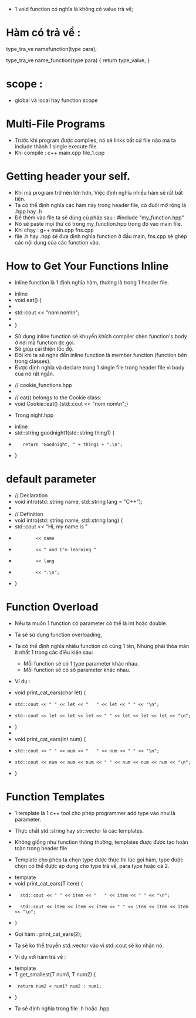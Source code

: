 - 1 void function có nghĩa là không có value trả về;

# Hàm có trả về :
type_tra_ve namefunction(type para);

type_tra_ve name_function(type para) {
    return type_value;
}

# scope :
- global và local hay function scope
 
# Multi-File Programs
- Trước khi program được compiles, nó sẽ links bất cứ file nào mà ta include thành 1 single execute file.
- Khi compile : c++ main.cpp file_1.cpp


# Getting header your self.
- Khi mà program trở nên lớn hơn, Việc định nghĩa nhiều hàm sẽ rất bất tiện.
- Ta có thể định nghĩa các hàm này trong header file, có đuôi mở rộng là .hpp hay .h
- Để thêm vào file ta sẽ dùng cú pháp sau : #include "my_function.hpp"
- Nó sẽ paste mọi thứ có trong my_function.hpp trong đó vào main file.
- Khi chạy : g++ main.cpp fns.cpp 
- file .h hay .hpp sẽ đưa định nghĩa function ở đầu main, fns.cpp sẽ ghép các nội dung của các function vào.

# How to Get Your Functions Inline
- inline function là 1 định nghĩa hàm, thường là trong 1 header file. 

+ inline 
+ void eat() {
+  
+   std::cout << "nom nom\n";
+  
+ }

- Sử dụng inline function sẽ khuyến khích compiler chèn function's body ở nơi mà function đc gọi.
- Sẽ giúp cải thiện tốc độ.
- Đôi khi ta sẽ nghe đến inline function là member function (function bên trong classes).
- Được định nghĩa và declare trong 1 single file trong header file vì body của nó rất ngắn.

+   // cookie_functions.hpp
+   
+   // eat() belongs to the Cookie class:
+   void Cookie::eat() {std::cout << "nom nom\n";} 

- Trong night.hpp

+    inline
+    std::string goodnight1(std::string thing1) {
+        return "Goodnight, " + thing1 + ".\n";
+    }

# default parameter

+ // Declaration
+ void intro(std::string name, std::string lang = "C++");
+  
+ // Definition
+ void intro(std::string name, std::string lang) {
+   std::cout << "Hi, my name is "
+             << name
+             << " and I'm learning "
+             << lang
+             << ".\n";
+ }

# Function Overload
- Nếu ta muốn 1 function có parameter có thể là int hoặc double.
- Ta sẽ sử dụng function overloading, 
- Ta có thể định nghĩa nhiều function có cùng 1 tên, Nhưng phải thỏa mãn ít nhất 1 trong các điều kiện sau:
    + Mỗi function sẽ có 1 type parameter khác nhau.
    + Mỗi function sẽ có số parameter khác nhau.

- Ví dụ :

+   void print_cat_ears(char let) {
+     std::cout << " " << let << "   " << let << " " << "\n";
+     std::cout << let << let << let << " " << let << let << let << "\n";
+   }
+    
+   void print_cat_ears(int num) {
+     std::cout << " " << num << "   " << num << " " << "\n";
+     std::cout << num << num << num << " " << num << num << num << "\n";
+   }

# Function Templates
- 1 template là 1 c++ tool cho phép programmer add type vào như là parameter.
- Thực chất std::string hay str::vector là các templates.

- Không giống như function thông thường, templates được được tạo hoàn toàn trong header file
- Template cho phép ta chọn type được thực thi lúc gọi hàm, type được chọn có thể được áp dụng cho type trả về, para type hoặc cả 2.


+   template <typename T>
+   void print_cat_ears(T item) {
+       std::cout << " " << item << "   " << item << " " << "\n";
+       std::cout << item << item << item << " " << item << item << item << "\n";
+   }

- Gọi hàm : print_cat_ears(2);
- Ta sẽ ko thể truyền std::vector vào vì std::cout sẽ ko nhận nó.

- Ví dụ với hàm trả về :

+   template <typename T>
+   T get_smallest(T num1, T num2) {
+      return num2 < num1? num2 : num1;
+   }

- Ta sẽ định nghĩa trong file .h hoặc .hpp
